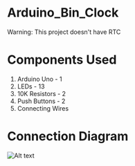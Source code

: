 # Arduino_Bin_Clock

Warning: This project doesn't have RTC

# Components Used
 1) Arduino Uno     - 1
 2) LEDs            - 13 
 3) 10K Resistors   - 2
 4) Push Buttons    - 2
 5) Connecting Wires
# Connection Diagram

![Alt text](https://user-images.githubusercontent.com/15716539/30754388-22cb353c-9fe0-11e7-9497-8856106cfdfa.png)
